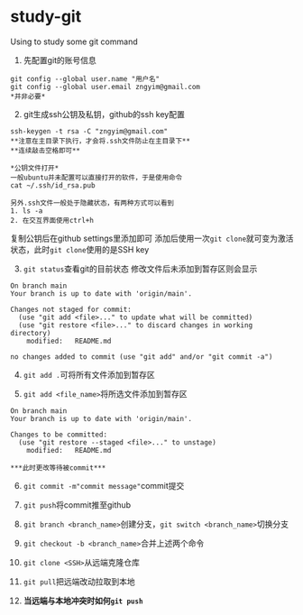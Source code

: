 # study-git
Using to study some git command

1.  先配置git的账号信息
```
git config --global user.name "用户名"
git config --global user.email zngyim@gmail.com
*并非必要*
```

2. git生成ssh公钥及私钥，github的ssh key配置
```
ssh-keygen -t rsa -C "zngyim@gmail.com"
**注意在主目录下执行，才会将.ssh文件防止在主目录下**
**连续敲击空格即可**

*公钥文件打开*
一般ubuntu并未配置可以直接打开的软件，于是使用命令
cat ~/.ssh/id_rsa.pub

另外.ssh文件一般处于隐藏状态，有两种方式可以看到
1. ls -a
2. 在交互界面使用ctrl+h

```
复制公钥后在github settings里添加即可
添加后使用一次`git clone`就可变为激活状态，此时`git clone`使用的是SSH key

3. `git status`查看git的目前状态
	修改文件后未添加到暂存区则会显示
```
On branch main
Your branch is up to date with 'origin/main'.

Changes not staged for commit:
  (use "git add <file>..." to update what will be committed)
  (use "git restore <file>..." to discard changes in working directory)
	modified:   README.md

no changes added to commit (use "git add" and/or "git commit -a")
```

4. `git add .`可将所有文件添加到暂存区

5. `git add <file_name>`将所选文件添加到暂存区
```
On branch main
Your branch is up to date with 'origin/main'.

Changes to be committed:
  (use "git restore --staged <file>..." to unstage)
	modified:   README.md
 
***此时更改等待被commit***
```

6. `git commit -m"commit message"`commit提交

7. `git push`将commit推至github

8. `git branch <branch_name>`创建分支，`git switch <branch_name>`切换分支
9. `git checkout -b <branch_name>`合并上述两个命令

10. `git clone <SSH>`从远端克隆仓库

11. `git pull`把远端改动拉取到本地

12. **当远端与本地冲突时如何`git push`**

	

